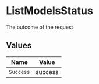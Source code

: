 # ListModelsStatus

The outcome of the request


## Values

| Name      | Value     |
| --------- | --------- |
| `Success` | success   |
